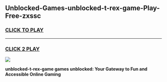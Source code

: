 
## Unblocked-Games-unblocked-t-rex-game-Play-Free-zxssc
<h3>
<a href="https://premium76.site?title=unblocked-t-rex-game&ref=23A">CLICK TO PLAY</a></h3>
<hr>

<h3>
<a href="https://premium76.site?title=unblocked-t-rex-game&ref=23A">CLICK 2 PLAY</a>
  
</h3>

<a href="https://premium76.site?title=unblocked-t-rex-game&ref=23A"><img src="https://clearcache.store/games.png"></a>


**unblocked-t-rex-game games unblocked: Your Gateway to Fun and Accessible Online Gaming**
